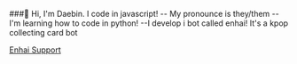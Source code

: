 ###👋 Hi, I'm Daebin. I code in javascript!
   -- My pronounce is they/them
   --I'm learning how to code in python!
   --I develop i bot called enhai! It's a kpop collecting card bot

[Enhai Support](https://discord.gg/ysnAu2CxE6)
